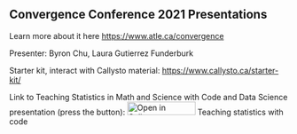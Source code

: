 ## Convergence Conference 2021 Presentations

Learn more about it here https://www.atle.ca/convergence

Presenter: Byron Chu, Laura Gutierrez Funderburk

Starter kit, interact with Callysto material: https://www.callysto.ca/starter-kit/ 

Link to Teaching Statistics in Math and Science with Code and Data Science presentation (press the button): <a href="https://hub.callysto.ca/jupyter/hub/user-redirect/git-pull?repo=https%3A%2F%2Fgithub.com%2Fcallysto%2Fconvergence-2021&branch=main&subPath=teaching-statistics.ipynb&depth=1" target="_blank"><img src="https://raw.githubusercontent.com/callysto/curriculum-notebooks/master/open-in-callysto-button.svg?sanitize=true" width="123" height="24" alt="Open in Callysto"/></a> Teaching statistics with code



